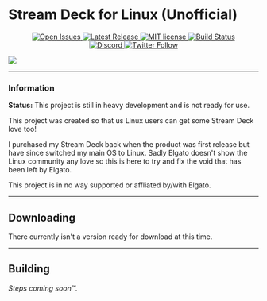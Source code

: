 # Stream Deck for Linux (Unofficial)

<p align="center">
	<a target="_blank" href="https://github.com/TimothyCole/Stream-Deck-for-Linux/issues">
		<img src="https://img.shields.io/github/issues-raw/TimothyCole/Stream-Deck-for-Linux.svg" alt="Open Issues" />
	</a>
	<a target="_blank" href="https://github.com/TimothyCole/Stream-Deck-for-Linux/releases/latest">
		<img src="https://img.shields.io/github/release/TimothyCole/Stream-Deck-for-Linux.svg" alt="Latest Release" />
	</a>
	<a target="_blank" href="https://github.com/TimothyCole/Stream-Deck-for-Linux/blob/master/LICENSE">
		<img src="https://img.shields.io/badge/license-MIT-green.svg" alt="MIT license" />
	</a>
	<a target="_blank" href="https://travis-ci.com/TimothyCole/Stream-Deck-for-Linux">
		<img src="https://travis-ci.com/TimothyCole/Stream-Deck-for-Linux.svg?branch=master" alt="Build Status" />
	</a>
	<br />
	<a target="_blank" href="https://modest.land/discord">
		<img src="https://img.shields.io/discord/313591755180081153.svg?label=&amp;logo=discord&amp;logoColor=ffffff&amp;color=7389D8&amp;labelColor=6A7EC2" alt="Discord" />
	</a>
	<a target="_blank" href="https://twitter.com/intent/follow?screen_name=ModestTim">
		<img src="https://img.shields.io/twitter/follow/modesttim.svg?style=social" alt="Twitter Follow" />
	</a>
</p>

<img src="https://cdn.tcole.me/EDevOOYIxh.png" />

---

### Information
**Status:** This project is still in heavy development and is not ready for use.

This project was created so that us Linux users can get some Stream Deck love too!

I purchased my Stream Deck back when the product was first release but have since switched my main OS to Linux.  Sadly Elgato doesn't show the Linux community any love so this is here to try and fix the void that has been left by Elgato.

This project is in no way supported or affliated by/with Elgato.

---

## Downloading
There currently isn't a version ready for download at this time.

---

## Building
_Steps coming soon™._